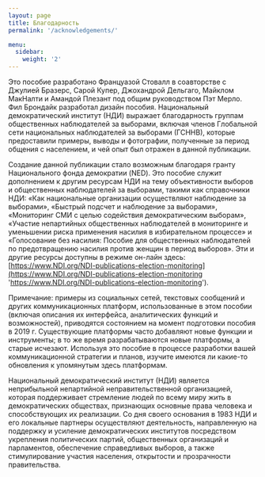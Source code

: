 ```yaml
---
layout: page
title: Благодарность
permalink: '/acknowledgements/'

menu:
  sidebar:
    weight: '2'
---
```


Это пособие разработано Француазой Стовалл в соавторстве с Джулией Бразерс, Сарой Купер, Джохандрой Дельгаго, Майклом МакНалти и Амандой Плезант под общим руководством Пэт Мерло. Фил Брондайк разработал дизайн пособия. Национальный демократический институт (НДИ) выражает благодарность группам общественных наблюдателей за выборами, включая членов Глобальной сети национальных наблюдателей за выборами (ГСННВ), которые предоставили примеры, выводы и фотографии, полученные за период общения с населением, и чей опыт был отражен в данной публикации.

Создание данной публикации стало возможным благодаря гранту Национального фонда демократии (NED). Это пособие служит дополнением к другим ресурсам НДИ на тему объективности выборов и общественных наблюдателей за выборами, такими как справочники НДИ: «Как национальные организации осуществляют наблюдение за выборами», «Быстрый подсчет и наблюдение за выборами», «Мониторинг СМИ с целью содействия демократическим выборам», «Участие непартийных общественных наблюдателей в мониторинге и уменьшении риска применения насилия в избирательном процессе» и «Голосование без насилия: Пособие для общественных наблюдателей по предотвращению насилия против женщин в период выборов». Эти и другие ресурсы доступны в режиме он-лайн здесь: [https://www.NDI.org/NDI-publications-election-monitoring](https://www.NDI.org/NDI-publications-election-monitoring 'https://www.NDI.org/NDI-publications-election-monitoring').

Примечание: примеры из социальных сетей, текстовых сообщений и других коммуникационных платформ, использованные в этом пособии (включая описания их интерфейса, аналитических функций и возможностей), приводятся состоянием на момент подготовки пособия в 2019 г. Существующие платформы часто добавляют новые функции и инструменты; в то же время разрабатываются новые платформы, а старые исчезают. Используя это пособие в процессе разработки вашей коммуникационной стратегии и планов, изучите имеются ли какие-то обновления к упомянутым здесь платформам.

Национальный демократический институт (НДИ) является неприбыльной непартийной неправительственной организацией, которая поддерживает стремление людей по всему миру жить в демократических обществах, признающих основные права человека и способствующих их реализации. Со дня своего основания в 1983 НДИ и его локальные партнеры осуществляют деятельность, направленную на поддержку и усиление демократических институтов посредством укрепления политических партий, общественных организаций и парламентов, обеспечение справедливых выборов, а также стимулирование участия населения, открытости и прозрачности правительства.
